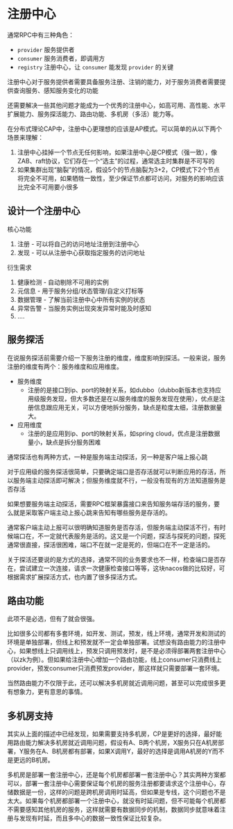 # 注册中心

通常RPC中有三种角色：

- `provider` 服务提供者
- `consumer` 服务消费者，即调用方
- `registry` 注册中心，让 `consumer` 能发现 `provider` 的关键

注册中心对于服务提供者需要具备服务注册、注销的能力，对于服务消费者需要提供查询服务、感知服务变化的功能

还需要解决一些其他问题才能成为一个优秀的注册中心，如高可用、高性能、水平扩展能力、服务探活能力、路由功能、多机房（多活）能力等。

在分布式理论CAP中，注册中心更理想的应该是AP模式。可以简单的从以下两个场景来理解：

1. 注册中心挂掉一个节点无任何影响，如果注册中心是CP模式（强一致），像ZAB、raft协议，它们存在一个“选主”的过程，通常选主时集群是不可写的 
2. 如果集群出现“脑裂”的情况，假设5个的节点脑裂为3+2，CP模式下2个节点将完全不可用，如果牺牲一致性，至少保证节点都可访问，对服务的影响应该比完全不可用要小很多

## 设计一个注册中心
核心功能
1. 注册 - 可以将自己的访问地址注册到注册中心
2. 发现 - 可以从注册中心获取指定服务的访问地址

衍生需求
1. 健康检测 - 自动剔除不可用的实例
2. 元信息 - 用于服务分组/状态管理/自定义打标等
3. 数据管理 - 了解当前注册中心中所有实例的状态
4. 异常告警 - 当服务实例出现突发异常时能及时感知
5. ....

## 服务探活
在说服务探活前需要介绍一下服务注册的维度，维度影响到探活。一般来说，服务注册的维度有两个：服务维度和应用维度。

- 服务维度
  - 注册的是接口到ip、port的映射关系，如dubbo（dubbo新版本也支持应用级服务发现，但大多数还是在以服务维度的服务发现在使用），优点是注册信息跟应用无关，可以方便地拆分服务，缺点是粒度太细，注册数据量大。
- 应用维度
  - 注册的是应用到ip、port的映射关系，如spring cloud，优点是注册数据量小，缺点是拆分服务困难

通常探活也有两种方式，一种是服务端主动探活，另一种是客户端上报心跳

对于应用级的服务探活很简单，只要确定端口是否存活就可以判断应用的存活，所以服务端主动探活即可解决；但服务维度就不行，一般没有现有的方法知道服务是否存活

如果想要服务端主动探活，需要RPC框架暴露接口来告知服务端存活的服务，要么就是采取客户端主动上报心跳来告知有哪些服务是存活的。

通常客户端主动上报可以很明确知道服务是否存活，但服务端主动探活不行，有时候端口在，不一定就代表服务是活的。这又是一个问题，探活与探死的问题，探死通常很直接，探活很困难，端口不在就一定是死的，但端口在不一定是活的。

关于探活还要说的是方式的选择，通常不同的业务要求也不一样，检查端口是否存在，尝试建立一次连接，请求一次健康检查接口等等，这块nacos做的比较好，可根据需求扩展探活方式，也内置了很多探活方式。

## 路由功能
此项不是必选，但有了就会很强。

比如很多公司都有多套环境，如开发、测试，预发，线上环境，通常开发和测试的环境是单独部署，但线上和预发就不一定会单独部署。试想没有路由能力的注册中心，如果想线上只调用线上，预发只调用预发时，是不是必须得部署两套注册中心（以zk为例）。但如果给注册中心增加一个路由功能，线上consumer只消费线上provider，预发consumer只消费预发provider，那这样就只需要部署一套环境。

当然路由能力不仅限于此，还可以解决多机房就近调用问题，甚至可以完成很多更有想象力，更有意思的事情。

## 多机房支持
其实从上面的描述中已经发现，如果需要支持多机房，CP是更好的选择，最好能用路由能力解决多机房就近调用问题，假设有A、B两个机房，X服务只在A机房部署，Y服务在A、B机房都有部署，如果X调用Y，最好的选择是调用A机房的Y而不是更远的B机房。

多机房是部署一套注册中心，还是每个机房都部署一套注册中心？其实两种方案都可以，部署一套注册中心需要保证每个机房的服务注册都要请求这个注册中心，存储数据是一份，这样的问题是跨机房调用时延高，但如果是专线，这个问题也不是太大。如果每个机房都部署一个注册中心，就没有时延问题，但不可能每个机房都不需要感知其他机房的服务，这样就需要有数据同步的机制，数据同步就意味着注册与发现有时延，而且多中心的数据一致性保证比较复杂。